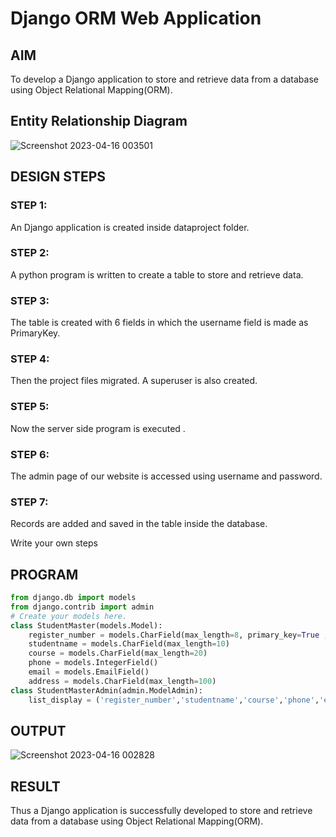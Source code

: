 # Django ORM Web Application

## AIM
To develop a Django application to store and retrieve data from a database using Object Relational Mapping(ORM).

## Entity Relationship Diagram
![Screenshot 2023-04-16 003501](https://user-images.githubusercontent.com/112475766/232248788-16ed06ef-0e7d-4944-94cc-9bc1c3f48618.png)


## DESIGN STEPS

### STEP 1:
An Django application is created inside dataproject folder.

### STEP 2:
A python program is written to create a table to store and retrieve data.

### STEP 3:
The table is created with 6 fields in which the username field is made as PrimaryKey.

### STEP 4:
Then the project files migrated. A superuser is also created.

### STEP 5:
Now the server side program is executed .

### STEP 6:
The admin page of our website is accessed using username and password.

### STEP 7:
Records are added and saved in the table inside the database.

Write your own steps

## PROGRAM

```python
from django.db import models
from django.contrib import admin
# Create your models here.
class StudentMaster(models.Model):
    register_number = models.CharField(max_length=8, primary_key=True ,help_text="register_number")
    studentname = models.CharField(max_length=10)
    course = models.CharField(max_length=20)
    phone = models.IntegerField()
    email = models.EmailField()
    address = models.CharField(max_length=100)
class StudentMasterAdmin(admin.ModelAdmin):
    list_display = ('register_number','studentname','course','phone','email','address')

```

## OUTPUT
![Screenshot 2023-04-16 002828](https://user-images.githubusercontent.com/112475766/232248587-d6aa3bf2-ae3c-4574-835a-aba7145489f8.png)


## RESULT

Thus a Django application is successfully developed to store and retrieve data from a database using Object Relational Mapping(ORM).

